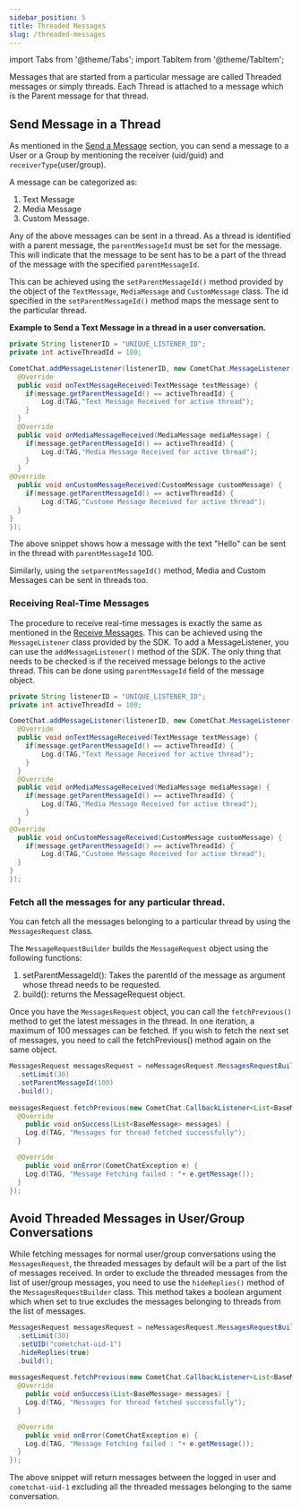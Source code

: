 ```yaml
---
sidebar_position: 5
title: Threaded Messages
slug: /threaded-messages
---
```


import Tabs from '@theme/Tabs';
import TabItem from '@theme/TabItem';


Messages that are started from a particular message are called Threaded messages or simply threads.
Each Thread is attached to a message which is the Parent message for that thread.

## Send Message in a Thread

As mentioned in the [Send a Message](./send-message) section, you can send a message to a User or a Group by mentioning the receiver (uid/guid) and  `receiverType`(user/group).

A message can be categorized as:

1. Text Message
2. Media Message
3. Custom Message.

Any of the above messages can be sent in a thread. As a thread is identified with a parent message, the `parentMessageId` must be set for the message. This will indicate that the message to be sent has to be a part of the thread of the message with the specified `parentMessageId`.

This can be achieved using the `setParentMessageId()` method provided by the object of the `TextMessage`, `MediaMessage` and `CustomMessage` class. The id specified in the `setParentMessageId()` method maps the message sent to the particular thread.

**Example to Send a Text Message in a thread in a user conversation.**

<Tabs>
<TabItem value="Java" label="Java">

```java
private String listenerID = "UNIQUE_LISTENER_ID";
private int activeThreadId = 100;

CometChat.addMessageListener(listenerID, new CometChat.MessageListener() {
  @Override
  public void onTextMessageReceived(TextMessage textMessage) {
    if(message.getParentMessageId() == activeThreadId) {
    	Log.d(TAG,"Text Message Received for active thread");
    }
  }
  @Override
  public void onMediaMessageReceived(MediaMessage mediaMessage) {
    if(message.getParentMessageId() == activeThreadId) {
    	Log.d(TAG,"Media Message Received for active thread");
    }
  }
@Override
  public void onCustomMessageReceived(CustomMessage customMessage) {
	if(message.getParentMessageId() == activeThreadId) {
    	Log.d(TAG,"Custome Message Received for active thread");
  }
}
});
```
</TabItem>
</Tabs>


The above snippet shows how a message with the text "Hello" can be sent in the thread with `parentMessageId` 100.

Similarly, using the `setparentMessageId()` method, Media and Custom Messages can be sent in threads too.

### Receiving Real-Time Messages

The procedure to receive real-time messages is exactly the same as mentioned in the [Receive Messages](./receive-messages). This can be achieved using the `MessageListener` class provided by the SDK.
To add a MessageListener, you can use the `addMessageListener()` method of the SDK.
The only thing that needs to be checked is if the received message belongs to the active thread. This can be done using `parentMessageId` field of the message object.

<Tabs>
<TabItem value="Java" label="Java">

```java
private String listenerID = "UNIQUE_LISTENER_ID";
private int activeThreadId = 100;

CometChat.addMessageListener(listenerID, new CometChat.MessageListener() {
  @Override
  public void onTextMessageReceived(TextMessage textMessage) {
    if(message.getParentMessageId() == activeThreadId) {
    	Log.d(TAG,"Text Message Received for active thread");
    }
  }
  @Override
  public void onMediaMessageReceived(MediaMessage mediaMessage) {
    if(message.getParentMessageId() == activeThreadId) {
    	Log.d(TAG,"Media Message Received for active thread");
    }
  }
@Override
  public void onCustomMessageReceived(CustomMessage customMessage) {
	if(message.getParentMessageId() == activeThreadId) {
    	Log.d(TAG,"Custome Message Received for active thread");
  }
}
});
```
</TabItem>
</Tabs>


### Fetch all the messages for any particular thread.

You can fetch all the messages belonging to a particular thread by using the `MessagesRequest` class.

The `MessageRequestBuilder` builds the `MessageRequest` object using the following functions:

1. setParentMessageId(): Takes the parentId of the message as argument whose thread needs to be requested.
2. build(): returns the MessageRequest object.

Once you have the  `MessagesRequest` object, you can call the `fetchPrevious()` method to get the latest messages in the thread. In one iteration, a maximum of 100 messages can be fetched. If you wish to fetch the next set of messages, you need to call the fetchPrevious() method again on the same object.

<Tabs>
<TabItem value="Java" label="Java">

```java
MessagesRequest messagesRequest = neMessagesRequest.MessagesRequestBuilder()
  .setLimit(30)
  .setParentMessageId(100)
  .build();
       
messagesRequest.fetchPrevious(new CometChat.CallbackListener<List<BaseMessage>>() {
  @Override
    public void onSuccess(List<BaseMessage> messages) {
    Log.d(TAG, "Messages for thread fetched successfully");        
  }

  @Override
    public void onError(CometChatException e) {
    Log.d(TAG, "Message Fetching failed : "+ e.getMessage());
  }
});
```
</TabItem>
</Tabs>



## Avoid Threaded Messages in User/Group Conversations

While fetching messages for normal user/group conversations using the `MessagesRequest`, the threaded messages by default will be a part of the list of messages received. In order to exclude the threaded messages from the list of user/group messages, you need to use the `hideReplies()` method of the `MessagesRequestBuilder` class. This method takes a boolean argument which when set to true excludes the messages belonging to threads from the list of messages.

<Tabs>
<TabItem value="Java" label="Java">

```java
MessagesRequest messagesRequest = neMessagesRequest.MessagesRequestBuilder()
  .setLimit(30)
  .setUID("cometchat-uid-1")
  .hideReplies(true)
  .build();
       
messagesRequest.fetchPrevious(new CometChat.CallbackListener<List<BaseMessage>>() {
  @Override
    public void onSuccess(List<BaseMessage> messages) {
    Log.d(TAG, "Messages for thread fetched successfully");        
  }

  @Override
    public void onError(CometChatException e) {
    Log.d(TAG, "Message Fetching failed : "+ e.getMessage());
  }
});
```
</TabItem>
</Tabs>


The above snippet will return messages between the logged in user and `cometchat-uid-1` excluding all the threaded messages belonging to the same conversation.